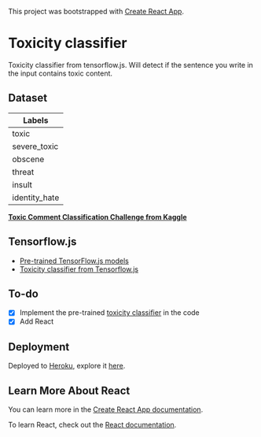 This project was bootstrapped with [Create React App](https://github.com/facebook/create-react-app).

# Toxicity classifier
Toxicity classifier from tensorflow.js.
Will detect if the sentence you write in the input contains toxic content.


## Dataset

| Labels        | 
| ------------- | 
| toxic         | 
| severe_toxic  | 
| obscene       | 
| threat        | 
| insult        | 
| identity_hate | 


[**Toxic Comment Classification Challenge from Kaggle**](https://www.kaggle.com/c/jigsaw-toxic-comment-classification-challenge/data)


## Tensorflow.js
- [Pre-trained TensorFlow.js models](https://github.com/tensorflow/tfjs-models)
- [Toxicity classifier from Tensorflow.js](https://github.com/tensorflow/tfjs-models/tree/master/toxicity)

## To-do
- [x] Implement the pre-trained [toxicity classifier](https://github.com/tensorflow/tfjs-models/tree/master/toxicity) in the code
- [x] Add React

## Deployment
Deployed to [Heroku](https://www.heroku.com), explore it [here](https://react-toxicity-classifier.herokuapp.com/).


## Learn More About React

You can learn more in the [Create React App documentation](https://facebook.github.io/create-react-app/docs/getting-started).

To learn React, check out the [React documentation](https://reactjs.org/).


